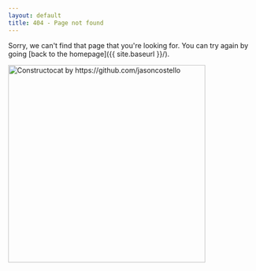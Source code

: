 ```yaml
---
layout: default
title: 404 - Page not found
---
```


Sorry, we can&apos;t find that page that you&apos;re looking for. You can try again by going [back to the homepage]({{ site.baseurl }}/).

<a class="noStyle" href="{{ site.baseurl }}/"><img src="{{ site.baseurl }}/images/404.jpg" alt="Constructocat by https://github.com/jasoncostello" style="width: 400px;"/></a>
